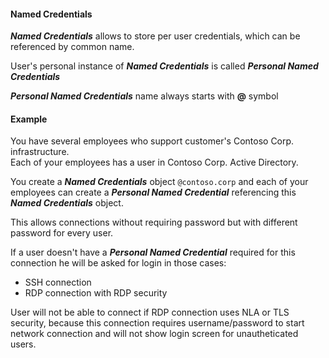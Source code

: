 #### Named Credentials
_**Named Credentials**_ allows to store per user credentials, which can be referenced by common name. 

User's personal instance of _**Named Credentials**_ is called _**Personal Named Credentials**_

_**Personal Named Credentials**_ name always starts with **@** symbol

#### Example  
You have several employees who support customer's Contoso Corp. infrastructure.   
Each of your employees has a user in Contoso Corp. Active Directory.

You create a _**Named Credentials**_ object `@contoso.corp` and each of your employees can create a _**Personal Named Credential**_ referencing this _**Named Credentials**_ object.

This allows connections without requiring password but with different password for every user. 

If a user doesn't have a _**Personal Named Credential**_ required for this connection he will be asked for login in those cases:
- SSH connection
- RDP connection with RDP security

User will not be able to connect if RDP connection uses NLA or TLS security, 
because this connection requires username/password to start network connection and 
will not show login screen for unautheticated users.

        